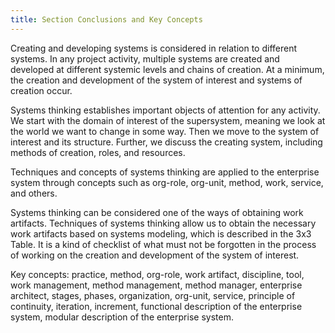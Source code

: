 ```yaml
---
title: Section Conclusions and Key Concepts
---
```


Creating and developing systems is considered in relation to different systems. In any project activity, multiple systems are created and developed at different systemic levels and chains of creation. At a minimum, the creation and development of the system of interest and systems of creation occur.

Systems thinking establishes important objects of attention for any activity. We start with the domain of interest of the supersystem, meaning we look at the world we want to change in some way. Then we move to the system of interest and its structure. Further, we discuss the creating system, including methods of creation, roles, and resources.

Techniques and concepts of systems thinking are applied to the enterprise system through concepts such as org-role, org-unit, method, work, service, and others.

Systems thinking can be considered one of the ways of obtaining work artifacts. Techniques of systems thinking allow us to obtain the necessary work artifacts based on systems modeling, which is described in the 3x3 Table. It is a kind of checklist of what must not be forgotten in the process of working on the creation and development of the system of interest.

Key concepts: practice, method, org-role, work artifact, discipline, tool, work management, method management, method manager, enterprise architect, stages, phases, organization, org-unit, service, principle of continuity, iteration, increment, functional description of the enterprise system, modular description of the enterprise system.